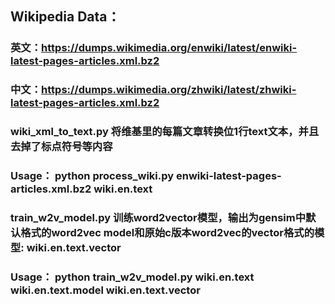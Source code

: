## Wikipedia Data：
### 英文：https://dumps.wikimedia.org/enwiki/latest/enwiki-latest-pages-articles.xml.bz2
### 中文：https://dumps.wikimedia.org/zhwiki/latest/zhwiki-latest-pages-articles.xml.bz2
### wiki_xml_to_text.py 将维基里的每篇文章转换位1行text文本，并且去掉了标点符号等内容
### Usage： python process_wiki.py enwiki-latest-pages-articles.xml.bz2 wiki.en.text

### train_w2v_model.py 训练word2vector模型，输出为gensim中默认格式的word2vec model和原始c版本word2vec的vector格式的模型: wiki.en.text.vector
### Usage： python train_w2v_model.py wiki.en.text wiki.en.text.model wiki.en.text.vector
